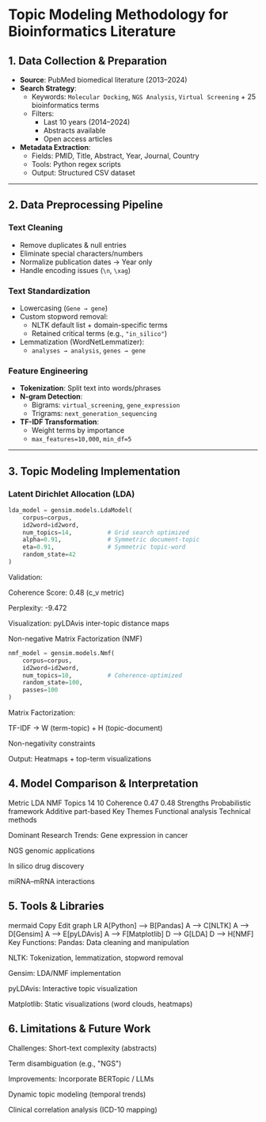 # Topic Modeling Methodology for Bioinformatics Literature

## 1. Data Collection & Preparation

- **Source**: PubMed biomedical literature (2013–2024)
- **Search Strategy**:
  - Keywords: `Molecular Docking`, `NGS Analysis`, `Virtual Screening` + 25 bioinformatics terms
  - Filters:
    - Last 10 years (2014–2024)
    - Abstracts available
    - Open access articles
- **Metadata Extraction**:
  - Fields: PMID, Title, Abstract, Year, Journal, Country
  - Tools: Python regex scripts
  - Output: Structured CSV dataset

---

## 2. Data Preprocessing Pipeline

### Text Cleaning
- Remove duplicates & null entries
- Eliminate special characters/numbers
- Normalize publication dates → Year only
- Handle encoding issues (`\n`, `\xag`)

### Text Standardization
- Lowercasing (`Gene → gene`)
- Custom stopword removal:
  - NLTK default list + domain-specific terms
  - Retained critical terms (e.g., `"in_silico"`)
- Lemmatization (WordNetLemmatizer):
  - `analyses → analysis`, `genes → gene`

### Feature Engineering
- **Tokenization**: Split text into words/phrases
- **N-gram Detection**:
  - Bigrams: `virtual_screening`, `gene_expression`
  - Trigrams: `next_generation_sequencing`
- **TF-IDF Transformation**:
  - Weight terms by importance
  - `max_features=10,000`, `min_df=5`

---

## 3. Topic Modeling Implementation

### Latent Dirichlet Allocation (LDA)

```python
lda_model = gensim.models.LdaModel(
    corpus=corpus,
    id2word=id2word,
    num_topics=14,          # Grid search optimized
    alpha=0.91,             # Symmetric document-topic
    eta=0.91,               # Symmetric topic-word
    random_state=42
)
```
Validation:

Coherence Score: 0.48 (c_v metric)

Perplexity: -9.472

Visualization: pyLDAvis inter-topic distance maps

Non-negative Matrix Factorization (NMF)
```python
nmf_model = gensim.models.Nmf(
    corpus=corpus,
    id2word=id2word,
    num_topics=10,          # Coherence-optimized
    random_state=100,
    passes=100
)
```
Matrix Factorization:

TF-IDF → W (term-topic) + H (topic-document)

Non-negativity constraints

Output: Heatmaps + top-term visualizations

## 4. Model Comparison & Interpretation
Metric	LDA	NMF
Topics	14	10
Coherence	0.47	0.48
Strengths	Probabilistic framework	Additive part-based
Key Themes	Functional analysis	Technical methods

Dominant Research Trends:
Gene expression in cancer

NGS genomic applications

In silico drug discovery

miRNA–mRNA interactions

## 5. Tools & Libraries
mermaid
Copy
Edit
graph LR
    A[Python] --> B[Pandas]
    A --> C[NLTK]
    A --> D[Gensim]
    A --> E[pyLDAvis]
    A --> F[Matplotlib]
    D --> G[LDA]
    D --> H[NMF]
Key Functions:
Pandas: Data cleaning and manipulation

NLTK: Tokenization, lemmatization, stopword removal

Gensim: LDA/NMF implementation

pyLDAvis: Interactive topic visualization

Matplotlib: Static visualizations (word clouds, heatmaps)

## 6. Limitations & Future Work
Challenges:
Short-text complexity (abstracts)

Term disambiguation (e.g., "NGS")

Improvements:
Incorporate BERTopic / LLMs

Dynamic topic modeling (temporal trends)

Clinical correlation analysis (ICD-10 mapping)
